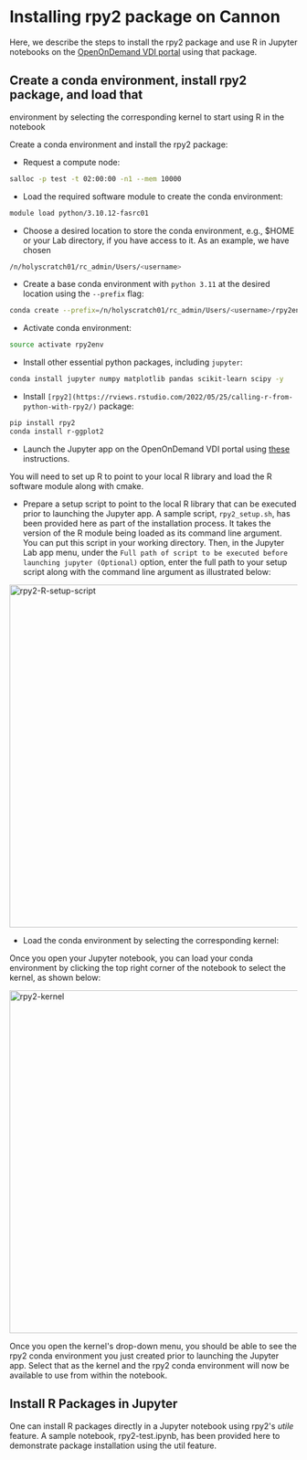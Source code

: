 # Installing rpy2 package on Cannon

Here, we describe the steps to install the rpy2 package and use R in
Jupyter notebooks on the [OpenOnDemand VDI
portal](https://rcood.rc.fas.harvard.edu) using that package.

## Create a conda environment, install rpy2 package, and load that
   environment by selecting the corresponding kernel to start using R
   in the notebook

Create a conda environment and install the rpy2 package:

* Request a compute node:
```bash
salloc -p test -t 02:00:00 -n1 --mem 10000
```

* Load the required software module to create the conda environment:
```bash
module load python/3.10.12-fasrc01
```

* Choose a desired location to store the conda environment, e.g.,
  $HOME or your Lab directory, if you have access to it. As an
  example, we have chosen
```bash
/n/holyscratch01/rc_admin/Users/<username>
```

* Create a base conda environment with `python 3.11` at the desired
  location using the `--prefix` flag:
```bash
conda create --prefix=/n/holyscratch01/rc_admin/Users/<username>/rpy2env python=3.11 -y
```

* Activate conda environment:
```bash
source activate rpy2env
```

* Install other essential python packages, including `jupyter`:
```bash
conda install jupyter numpy matplotlib pandas scikit-learn scipy -y
```

* Install `[rpy2](https://rviews.rstudio.com/2022/05/25/calling-r-from-python-with-rpy2/)` package:
```bash
pip install rpy2
conda install r-ggplot2 
```

* Launch the Jupyter app on the OpenOnDemand VDI portal using
  [these](https://docs.rc.fas.harvard.edu/kb/virtual-desktop/)
  instructions.

You will need to set up R to point to your local R library and load
the R software module along with cmake.

* Prepare a setup script to point to the local R library that can be
executed prior to launching the Jupyter app. A sample script,
`rpy2_setup.sh`, has been provided here as part of the installation
process. It takes the version of the R module being loaded as its
command line argument. You can put this script in your working
directory. Then, in the Jupyter Lab app menu, under the `Full path of
script to be executed before launching jupyter (Optional)` option,
enter the full path to your setup script along with the command line
argument as illustrated below:

<img src="Images/rpy2-R_setup_script.png" alt="rpy2-R-setup-script" width="600"/>


* Load the conda environment by selecting the corresponding kernel:

Once you open your Jupyter notebook, you can load your conda
environment by clicking the top right corner of the notebook to select
the kernel, as shown below:

<img src="Images/rpy2-kernel.png" alt="rpy2-kernel" width="600"/>

Once you open the kernel's drop-down menu, you should be able to see
the rpy2 conda environment you just created prior to launching the
Jupyter app. Select that as the kernel and the rpy2 conda environment
will now be available to use from within the notebook.

## Install R Packages in Jupyter

One can install R packages directly in a Jupyter notebook using rpy2's
*utile* feature. A sample notebook, rpy2-test.ipynb, has been provided
here to demonstrate package installation using the util feature.
